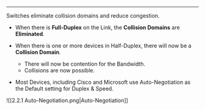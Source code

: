 
---
Switches eliminate collision domains and reduce congestion.

- When there is **Full-Duplex** on the Link, the **Collision Domains** are **Eliminated**.

- When there is one or more devices in Half-Duplex, there will now be a **Collision Domain**.
  - There will now be contention for the Bandwidth.
  - Collisions are now possible.

- Most Devices, including Cisco and Microsoft use Auto-Negotiation as the Default setting for Duplex & Speed.

![[2.2.1 Auto-Negotiation.png|Auto-Negotiation]]